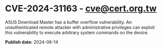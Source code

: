 # CVE-2024-31163 - cve@cert.org.tw

ASUS Download Master has a buffer overflow vulnerability. An unauthenticated remote attacker with administrative privileges can exploit this vulnerability to execute arbitrary system commands on the device.

**Publish date:** 2024-06-14
